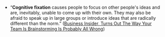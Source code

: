 - “**Cognitive fixation** causes people to focus on other people's ideas and are, inevitably, unable to come up with their own. They may also be afraid to speak up in large groups or introduce ideas that are radically different than the norm.” ([Business Insider, Turns Out The Way Your Team Is Brainstorming Is Probably All Wrong](https://www.businessinsider.com/brainstorming-team-building-effectiveness-2012-1))

